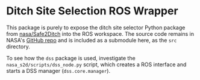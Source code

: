 Ditch Site Selection ROS Wrapper
================================

This package is purely to expose the ditch site selector Python package from [nasa/Safe2Ditch](https://github.com/nasa/Safe2Ditch) into the ROS workspace. The source code remains in NASA's [GitHub repo](https://github.com/nasa/Safe2Ditch) and is included as a submodule here, as the `src` directory.

To see how the `dss` package is used, investigate the `nasa_s2d/scripts/dss_node.py` script, which creates a ROS interface and starts a DSS manager (`dss.core.manager`).